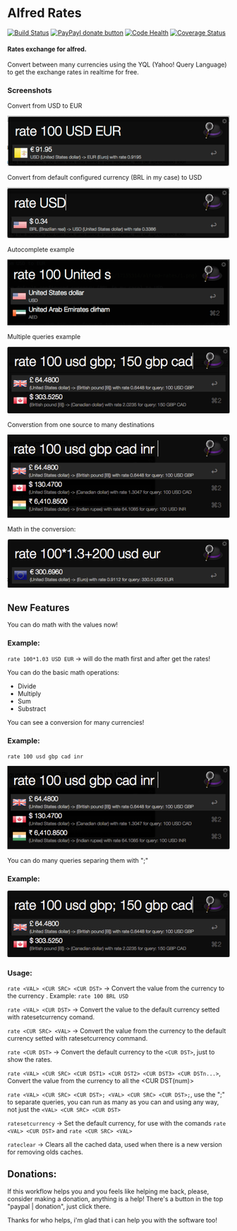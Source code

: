 # Alfred Rates #
[![Build Status](https://travis-ci.org/kennedyoliveira/alfred-rates.svg?branch=master)](https://travis-ci.org/kennedyoliveira/alfred-rates)
[![PayPayl donate button](http://img.shields.io/paypal/donate.png?color=yellow)](https://www.paypal.com/cgi-bin/webscr?cmd=_donations&business=CR4K3FDKKK5FA&lc=BR&item_name=Kennedy%20Oliveira&currency_code=USD&bn=PP%2dDonationsBF%3abtn_donateCC_LG%2egif%3aNonHosted "Donate with paypal if you feels like helping me out :D")
[![Code Health](https://landscape.io/github/kennedyoliveira/alfred-rates/master/landscape.svg?style=flat)](https://landscape.io/github/kennedyoliveira/alfred-rates/master)
[![Coverage Status](https://coveralls.io/repos/kennedyoliveira/alfred-rates/badge.svg?branch=master)](https://coveralls.io/r/kennedyoliveira/alfred-rates?branch=master)

#### Rates exchange for alfred. ####

Convert between many currencies using the YQL (Yahoo! Query Language) to get the exchange rates in realtime for free.

### Screenshots ###

Convert from USD to EUR

![Alt text](screenshots/1.png?raw=true)

Convert from default configured currency (BRL in my case) to USD

![Alt text](screenshots/2.png?raw=true)

Autocomplete example

![Alt text](screenshots/3.png?raw=true)

Multiple queries example

![Alt text](screenshots/5.png?raw=true)

Converstion from one source to many destinations

![Alt text](screenshots/4.png?raw=true)

Math in the conversion:

![Alt text](screenshots/6.png?raw=true)

## New Features

You can do math with the values now!

### Example:

`rate 100*1.03 USD EUR` -> will do the math first and after get the rates!

You can do the basic math operations:

- Divide
- Multiply
- Sum
- Substract

You can see a conversion for many currencies!

### Example:

`rate 100 usd gbp cad inr`

![Alt text](screenshots/4.png?raw=true)

You can do many queries separing them with ";"

### Example: 

![Alt text](screenshots/5.png?raw=true)

### Usage: ###

`rate <VAL> <CUR SRC> <CUR DST>` -> Convert the value <VAL> from the currency <CUR SRC> to the currency <CUR DST>. Example: `rate 100 BRL USD`

`rate <VAL> <CUR DST>` -> Convert the value <VAL> to the default currency setted with ratesetcurrency comand.

`rate <CUR SRC> <VAL>` -> Convert the value <VAL> from the currency <CUR SRC> to the default currency setted with ratesetcurrency command.

`rate <CUR DST>` -> Convert the default currency to the `<CUR DST>`, just to show the rates.

`rate <VAL> <CUR SRC> <CUR DST1> <CUR DST2> <CUR DST3> <CUR DSTn...>`, Convert the value <VAL> from the currency <CUR SUR> to all the <CUR DST(num)>

`rate <VAL> <CUR SRC> <CUR DST>; <VAL> <CUR SRC> <CUR DST>;`, use the ";" to separate queries, you can run as many as you can and using any way, not just the `<VAL> <CUR SRC> <CUR DST>`

`ratesetcurrency` -> Set the default currency, for use with the comands `rate <VAL> <CUR DST>` and `rate <CUR SRC> <VAL>`

`rateclear` -> Clears all the cached data, used when there is a new version for removing olds caches.

## Donations: ##

If this workflow helps you and you feels like helping me back, please, consider making a donation, anything is a help!
There's a button in the top "paypal | donation", just click there.

Thanks for who helps, i'm glad that i can help you with the software too!
